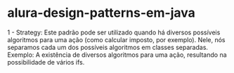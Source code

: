# alura-design-patterns-em-java

1 - Strategy: Este padrão pode ser utilizado quando há diversos possíveis algoritmos para uma ação (como calcular imposto, por exemplo). Nele, nós separamos cada um dos possíveis algoritmos em classes separadas. Exemplo: A existência de diversos algoritmos para uma ação, resultando na 	possibilidade de vários ifs. 
